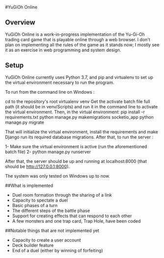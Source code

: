 #YuGiOh Online

## Overview

YuGiOh Online is a work-in-progress implementation of the Yu-Gi-Oh trading card
game that is playable online through a web browser. I don't plan on
implementing all the rules of the game as it stands now; I mostly see it as an
exercise in web programming and system design. 

## Setup 

YuGiOh Online currently uses Python 3.7, and pip and virtualenv to set up the
virtual environment necessary to run the program. 

To run from the command line on Windows :

cd to the repository's root
virtualenv venv
Get the activate batch file full path (it should be in venv/Scripts) and run it in the command line to activate the virtual environment. 
Then, in the virtual environment:
pip install -r requirements.txt
python manage.py makemigrations socketio_app
python manage.py migrate

That will initialize the virtual environment, install the requirements and make Django run its required database
migrations. After that, to run the server :

1- Make sure the virtual environment is active (run the aforementioned batch
file)
2- python manage.py runserver

After that, the server should be up and running at localhost:8000 (that should
be http://127.0.0.1:8000).

The system was only tested on Windows up to now.

##What is implemented

- Duel room formation through the sharing of a link
- Capacity to spectate a duel
- Basic phases of a turn 
- The different steps of the battle phase
- Support for creating effects that can respond to each other
- A few monsters and one trap card, Trap Hole, have been coded

##Notable things that are not implemented yet

- Capacity to create a user account
- Deck builder feature
- End of a duel (either by winning of forfeiting)
